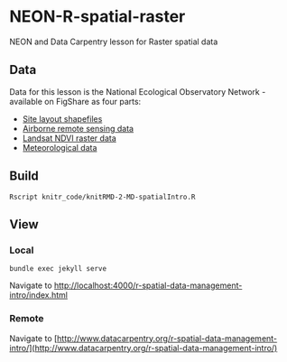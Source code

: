 # NEON-R-spatial-raster

NEON and Data Carpentry lesson for Raster spatial data

## Data

Data for this lesson is the National Ecological Observatory Network - available on FigShare as four parts: 
* [Site layout shapefiles](https://ndownloader.figshare.com/files/3708751)
* [Airborne remote sensing data](https://ndownloader.figshare.com/files/3701578)
* [Landsat NDVI raster data](https://ndownloader.figshare.com/files/4933582)
* [Meteorological data](https://ndownloader.figshare.com/files/3701572)

## Build

`Rscript knitr_code/knitRMD-2-MD-spatialIntro.R`

## View

### Local

`bundle exec jekyll serve`

Navigate to [http://localhost:4000/r-spatial-data-management-intro/index.html](http://localhost:4000/r-spatial-data-management-intro/index.html)

### Remote

Navigate to [http://www.datacarpentry.org/r-spatial-data-management-intro/](http://www.datacarpentry.org/r-spatial-data-management-intro/)